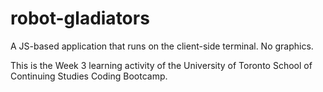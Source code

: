 # robot-gladiators
A JS-based application that runs on the client-side terminal. No graphics.

This is the Week 3 learning activity of the University of Toronto School of Continuing Studies Coding Bootcamp.
